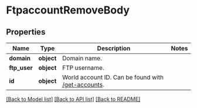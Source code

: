 # FtpaccountRemoveBody

## Properties
Name | Type | Description | Notes
------------ | ------------- | ------------- | -------------
**domain** | **object** | Domain name. | 
**ftp_user** | **object** | FTP username. | 
**id** | **object** | World account ID. Can be found with [/get-accounts](#operation/getAccounts). | 

[[Back to Model list]](../README.md#documentation-for-models) [[Back to API list]](../README.md#documentation-for-api-endpoints) [[Back to README]](../README.md)


